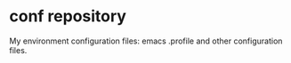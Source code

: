 conf repository
====
My environment configuration files: 
emacs .profile and other configuration files.
